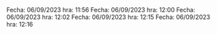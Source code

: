 
Fecha: 06/09/2023 hra: 11:56
Fecha: 06/09/2023 hra: 12:00
Fecha: 06/09/2023 hra: 12:02
Fecha: 06/09/2023 hra: 12:15
Fecha: 06/09/2023 hra: 12:16